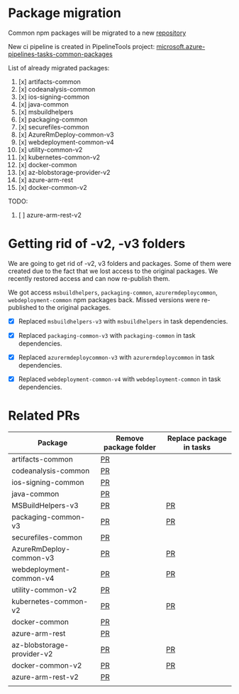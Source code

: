# Package migration

Common npm packages will be migrated to a new [repository](https://github.com/microsoft/azure-pipelines-tasks-common-packages)

New ci pipeline is created in PipelineTools project: [microsoft.azure-pipelines-tasks-common-packages](https://dev.azure.com/mseng/PipelineTools/_build?definitionId=14116)

List of already migrated packages:

1. [x] artifacts-common
2. [x] codeanalysis-common
3. [x] ios-signing-common
4. [x] java-common
5. [x] msbuildhelpers
6. [x] packaging-common
7. [x] securefiles-common
8. [x] AzureRmDeploy-common-v3
9. [x] webdeployment-common-v4
10. [x] utility-common-v2
11. [x] kubernetes-common-v2
12. [x] docker-common
13. [x] az-blobstorage-provider-v2
14. [x] azure-arm-rest
15. [x] docker-common-v2


TODO:

1.  [ ] azure-arm-rest-v2

# Getting rid of -v2, -v3 folders

We are going to get rid of -v2, v3 folders and packages. Some of them were created due to the fact that we lost access to the original packages.
We recently restored access and can now re-publish them.

We got access `msbuildhelpers`, `packaging-common`, `azurermdeploycommon`, `webdeployment-common` npm packages back.
Missed versions were re-published to the original packages. 

- [x] Replaced `msbuildhelpers-v3` with `msbuildhelpers` in task dependencies.
- [x] Replaced `packaging-common-v3` with `packaging-common` in task dependencies.
- [x] Replaced `azurermdeploycommon-v3` with `azurermdeploycommon` in task dependencies.
- [x] Replaced `webdeployment-common-v4` with `webdeployment-common` in task dependencies.


# Related PRs

| Package                    | Remove package folder                                               | Replace package in tasks                                            |
| -------------------------- | ------------------------------------------------------------------- | ------------------------------------------------------------------- |
| artifacts-common           | [PR](https://github.com/microsoft/azure-pipelines-tasks/pull/17273) |                                                                     |
| codeanalysis-common        | [PR](https://github.com/microsoft/azure-pipelines-tasks/pull/17268) |                                                                     |
| ios-signing-common         | [PR](https://github.com/microsoft/azure-pipelines-tasks/pull/17272) |                                                                     |
| java-common                | [PR](https://github.com/microsoft/azure-pipelines-tasks/pull/17269) |                                                                     |
| MSBuildHelpers-v3          | [PR](https://github.com/microsoft/azure-pipelines-tasks/pull/17274) | [PR](https://github.com/microsoft/azure-pipelines-tasks/pull/17250) |
| packaging-common-v3        | [PR](https://github.com/microsoft/azure-pipelines-tasks/pull/17271) | [PR](https://github.com/microsoft/azure-pipelines-tasks/pull/17266) |
| securefiles-common         | [PR](https://github.com/microsoft/azure-pipelines-tasks/pull/17270) |                                                                     |
| AzureRmDeploy-common-v3    | [PR](https://github.com/microsoft/azure-pipelines-tasks/pull/17444) | [PR](https://github.com/microsoft/azure-pipelines-tasks/pull/17435) |
| webdeployment-common-v4    | [PR](https://github.com/microsoft/azure-pipelines-tasks/pull/17430) | [PR](https://github.com/microsoft/azure-pipelines-tasks/pull/17379) |
| utility-common-v2          | [PR](https://github.com/microsoft/azure-pipelines-tasks/pull/17445) |                                                                     |
| kubernetes-common-v2       | [PR](https://github.com/microsoft/azure-pipelines-tasks/pull/17559) | [PR](https://github.com/microsoft/azure-pipelines-tasks/pull/17557) |
| docker-common              | [PR](https://github.com/microsoft/azure-pipelines-tasks/pull/17597) |                                                                     |
| azure-arm-rest             | [PR](https://github.com/microsoft/azure-pipelines-tasks/pull/17562) |                                                                     |
| az-blobstorage-provider-v2 | [PR](https://github.com/microsoft/azure-pipelines-tasks/pull/17447) | [PR](https://github.com/microsoft/azure-pipelines-tasks/pull/17540) |
| docker-common-v2           | [PR](https://github.com/microsoft/azure-pipelines-tasks/pull/17748) | [PR](https://github.com/microsoft/azure-pipelines-tasks/pull/17746) |
| azure-arm-rest-v2          | [PR](https://github.com/microsoft/azure-pipelines-tasks/pull/17870) | 
                                  |
